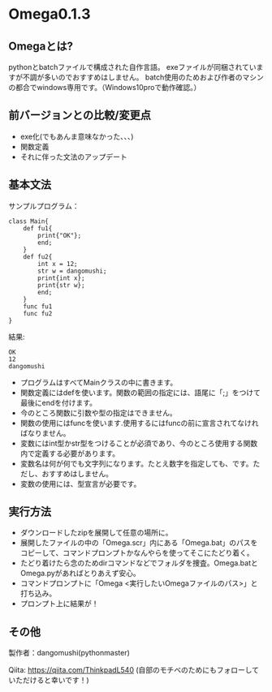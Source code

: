 # Omega0.1.3

## Omegaとは?

pythonとbatchファイルで構成された自作言語。
exeファイルが同梱されていますが不調が多いのでおすすめはしません。
batch使用のためおよび作者のマシンの都合でwindows専用です。（Windows10proで動作確認。）

## 前バージョンとの比較/変更点

- exe化(でもあんま意味なかった、、、)
- 関数定義
- それに伴った文法のアップデート

## 基本文法

サンプルプログラム：

~~~omega:main.om
class Main{
    def fu1{
        print{"OK"};
        end;
    }
    def fu2{
        int x = 12;
        str w = dangomushi;
        print{int x};
        print{str w};
        end;
    }
    func fu1
    func fu2
}
~~~

結果:
~~~
OK
12
dangomushi
~~~

- プログラムはすべてMainクラスの中に書きます。
- 関数定義にはdefを使います。関数の範囲の指定には、語尾に「;」をつけて最後にendを付けます。
- 今のところ関数に引数や型の指定はできません。
- 関数の使用にはfuncを使います.使用するにはfuncの前に宣言されてなければなりません。
- 変数にはint型かstr型をつけることが必須であり、今のところ使用する関数内で定義する必要があります。
- 変数名は何が何でも文字列になります。たとえ数字を指定しても、です。ただし、おすすめはしません。
- 変数の使用には、型宣言が必要です。

## 実行方法

- ダウンロードしたzipを展開して任意の場所に。
- 展開したファイルの中の「Omega.scr」内にある「Omega.bat」のパスをコピーして、コマンドプロンプトかなんやらを使ってそこにたどり着く。
- たどり着けたら念のためdirコマンドなどでフォルダを捜査。Omega.batとOmega.pyがあればとりあえず安心。
- コマンドプロンプトに「Omega <実行したいOmegaファイルのパス>」と打ち込み。
- プロンプト上に結果が！

## その他

製作者：dangomushi(pythonmaster)

Qiita: https://qiita.com/ThinkpadL540 (自部のモチベのためにもフォローしていただけると幸いです！)
